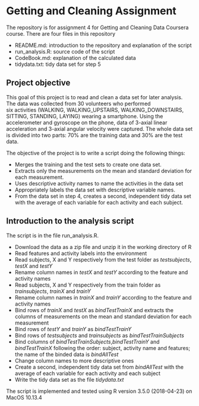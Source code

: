 # Getting and Cleaning Assignment

The repository is for assignment 4 for Getting and Cleaning Data Coursera course. There are four files in this repository

* README.md:            introduction to the repository and explanation of the script
* run_analysis.R:          source code of the script
* CodeBook.md:           explanation of the calculated data
* tidydata.txt:          tidy data set for step 5

## Project objective

This goal of this project is to read and clean a data set for later analysis. The data was collected from 30 volunteers who performed   
six activities (WALKING, WALKING_UPSTAIRS, WALKING_DOWNSTAIRS, SITTING, STANDING, LAYING) wearing a smartphone. 
Using the accelerometer and gyroscope on the phone, data of 3-axial linear acceleration and 3-axial angular velocity were captured. The whole data set is divided into two parts: 70% are the training data and 30% are the test data.  

The objective of the project is to write a script doing the following things:

* Merges the training and the test sets to create one data set.
* Extracts only the measurements on the mean and standard deviation for each measurement.
* Uses descriptive activity names to name the activities in the data set
* Appropriately labels the data set with descriptive variable names.
* From the data set in step 4, creates a second, independent tidy data set with the average of each variable for each activity and each subject.


## Introduction to the analysis script

The script is in the file run_analysis.R. 

* Download the data as a zip file and unzip it in the working directory of R
* Read features and activity labels into the environment
* Read subjects, X and Y respectively from the test folder as *testsubjects*, *testX* and *testY*
* Rename column names in *testX* and *testY* according to the feature and activity names
* Read subjects, X and Y respectively from the train folder as *trainsubjects*, *trainX* and *trainY*
* Rename column names in *trainX* and *trainY* according to the feature and activity names
* Bind rows of *trainX* and *testX* as *bindTestTrainX* and extracts the columns of measurements on the mean and standard deviation for each measurement
* Bind rows of *testY* and *trainY* as *bindTestTrainY*
* Bind rows of *testsubjects* and *trainsubjects* as *bindTestTrainSubjects*
* Bind columns of *bindTestTrainSubjects*,*bindTestTrainY* and *bindTestTrainX* following the order: subject, activity name and features; the name of the binded data is *bindAllTest*
* Change column names to more descriptive ones
* Create a second, independent tidy data set from *bindAllTest* with the average of each variable for each activity and each subject
* Write the tidy data set as the file *tidydata.txt*

The script is implemented and tested using R version 3.5.0 (2018-04-23) on MacOS 10.13.4


